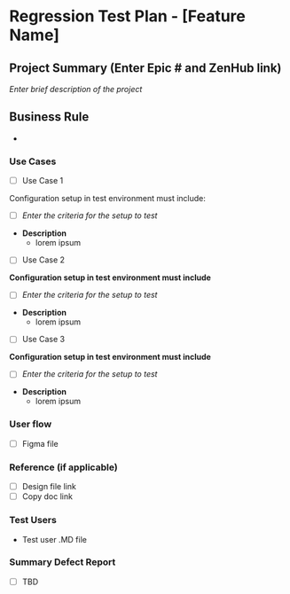 # Regression Test Plan - [Feature Name]

## Project Summary (Enter Epic # and ZenHub link) 
_Enter brief description of the project_

## Business Rule 
- 

### Use Cases
 
- [ ] Use Case 1

Configuration setup in test environment must include: 
  - [ ] _Enter the criteria for the setup to test_

* **Description**
  - lorem ipsum

- [ ] Use Case 2

**Configuration setup in test environment must include** 
  - [ ] _Enter the criteria for the setup to test_

* **Description**
  - lorem ipsum

- [ ] Use Case 3

**Configuration setup in test environment must include** 
  - [ ] _Enter the criteria for the setup to test_

* **Description**
  - lorem ipsum

### User flow
- [ ] Figma file 

### Reference (if applicable) 
- [ ] Design file link
- [ ] Copy doc link 

### Test Users 
- Test user .MD file 

### Summary Defect Report
- [ ] TBD 
